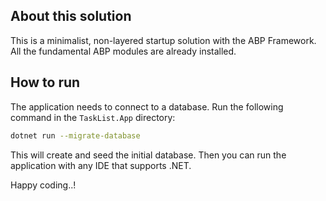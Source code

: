 ## About this solution

This is a minimalist, non-layered startup solution with the ABP Framework. All the fundamental ABP modules are already installed.

## How to run

The application needs to connect to a database. Run the following command in the `TaskList.App` directory:

````bash
dotnet run --migrate-database
````

This will create and seed the initial database. Then you can run the application with any IDE that supports .NET.

Happy coding..!



